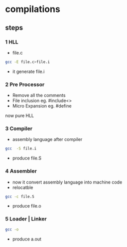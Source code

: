 # compilations
## steps
### 1 HLL
- file.c
```bash
gcc -E file.c>file.i

```
- it generate file.i

### 2 Pre Processor
- Remove all the comments
- File inclusion eg. #include<>
- Micro Expansion eg. #define


now pure HLL


### 3 Compiler
- assembly language after compiler
```bash
gcc  -S file.i
```
- produce file.S
### 4 Assembler
- now it convert assembly language into machine code 
- relocatble

```bash
gcc -c file.S
```

- produce file.o
### 5 Loader | Linker

```bash
gcc -o 
```
- produce a.out





